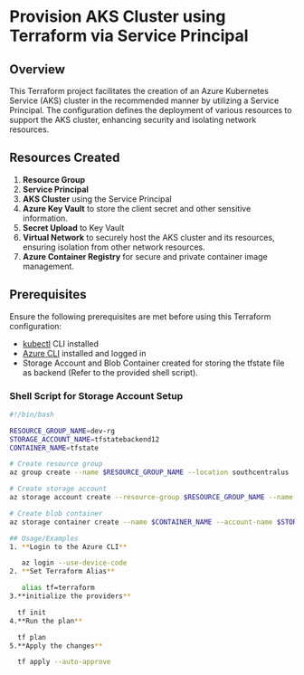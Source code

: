 # Provision AKS Cluster using Terraform via Service Principal
## Overview
This Terraform project facilitates the creation of an Azure Kubernetes Service (AKS) cluster in the recommended manner by utilizing a Service Principal. The configuration defines the deployment of various resources to support the AKS cluster, enhancing security and isolating network resources.
## Resources Created
1. **Resource Group**
2. **Service Principal**
3. **AKS Cluster** using the Service Principal
4. **Azure Key Vault** to store the client secret and other sensitive information.
5. **Secret Upload** to Key Vault
6. **Virtual Network** to securely host the AKS cluster and its resources, ensuring isolation from other network resources.
7. **Azure Container Registry** for secure and private container image management.
## Prerequisites
Ensure the following prerequisites are met before using this Terraform configuration:
- [kubectl](https://kubernetes.io/docs/tasks/tools/install-kubectl/) CLI installed
- [Azure CLI](https://docs.microsoft.com/en-us/cli/azure/install-azure-cli) installed and logged in
- Storage Account and Blob Container created for storing the tfstate file as backend (Refer to the provided shell script).
### Shell Script for Storage Account Setup
```bash
#!/bin/bash

RESOURCE_GROUP_NAME=dev-rg
STORAGE_ACCOUNT_NAME=tfstatebackend12
CONTAINER_NAME=tfstate

# Create resource group
az group create --name $RESOURCE_GROUP_NAME --location southcentralus

# Create storage account
az storage account create --resource-group $RESOURCE_GROUP_NAME --name $STORAGE_ACCOUNT_NAME --sku Standard_LRS --encryption-services blob

# Create blob container
az storage container create --name $CONTAINER_NAME --account-name $STORAGE_ACCOUNT_NAME

## Usage/Examples
1. **Login to the Azure CLI**

   az login --use-device-code
2. **Set Terraform Alias**

   alias tf=terraform
3.**initialize the providers**

  tf init
4.**Run the plan**

  tf plan
5.**Apply the changes**

  tf apply --auto-approve